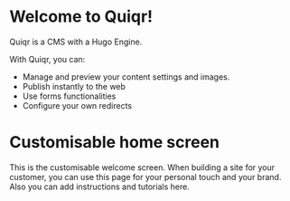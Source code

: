 # Welcome to Quiqr!
Quiqr is a CMS with a Hugo Engine.

With Quiqr, you can:
- Manage and preview your content settings and images.
- Publish instantly to the web
- Use forms functionalities
- Configure your own redirects

# Customisable home screen
This is the customisable welcome screen. When building a site for your customer, you can use this page for your personal touch and your brand. Also you can add instructions and tutorials here.
